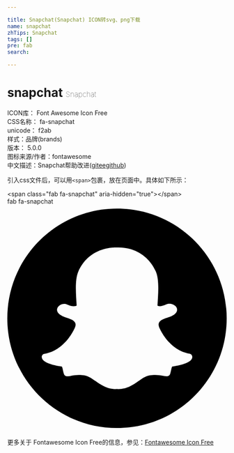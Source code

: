 ```yaml
---

title: Snapchat(Snapchat) ICON转svg、png下载
name: snapchat
zhTips: Snapchat
tags: []
pre: fab
search: 

---
```


# snapchat  <small style="font-size: 60%;font-weight: 100">Snapchat</small>


<div class="detail-page">
<p>
<span>
ICON库：
<span class="badge-secondary badge">Font Awesome Icon Free</span> 
</span>
<br/>
<span>
CSS名称：
<span class="badge-secondary badge">fa-snapchat</span> 
</span>
<br/>
<span>
unicode：
<span class="badge-secondary badge">f2ab</span> 
<copy-btn content='f2ab' btn-title=""></copy-btn>
<copy-btn :content='String.fromCodePoint(parseInt("f2ab", 16))' btn-title="复制U"></copy-btn>
</span><br/><span>样式：<span class="badge-light badge">品牌(brands)</span></span>
<br/>
<span>
版本：
<span class="badge-secondary badge">5.0.0</span> 
</span>
<br/>
<span>图标来源/作者：<span class="badge-light badge">fontawesome</span></span> 
<br/>
<span class="zh-detail">中文描述：<span class="badge-primary badge">Snapchat</span><span class="help-link"><span>帮助改进</span>(<a href="https://gitee.com/liuwave/icon-helper/edit/master/json/fontawesome/brands/snapchat.json" target="_blank" rel="noopener noreferrer">gitee</a><a href="https://github.com/liuwave/icon-helper/edit/master/json/fontawesome/brands/snapchat.json" target="_blank" rel="noopener noreferrer">github</a></span>)</span><br/>
</p>
</div>
<div class="alert alert-dark">
  <i class="fab fa-snapchat fa-xs"></i>
  <i class="fab fa-snapchat fa-sm"></i>
  <i class="fab fa-snapchat fa-lg"></i>
  <i class="fab fa-snapchat fa-2x"></i>
  <i class="fab fa-snapchat fa-3x"></i>
  <i class="fab fa-snapchat fa-5x"></i>
  <i class="fab fa-snapchat fa-7x"></i>
</div>
<div>
  <p>引入css文件后，可以用<code>&lt;span&gt;</code>包裹，放在页面中。具体如下所示：    
  </p>
  <div class="alert alert-primary" style="font-size: 14px">
    &lt;span class="fab fa-snapchat" aria-hidden="true"&gt;&lt;/span&gt;
    <copy-btn content='<span class="fab fa-snapchat" aria-hidden="true"></span>'></copy-btn>
  </div>
  <div class="alert alert-secondary">
    <i class="fab fa-snapchat"
    style="font-size: 24px"
    aria-hidden="true"></i> fab fa-snapchat
    <copy-btn content="fab fa-snapchat" btn-title="复制图标名称"></copy-btn>
  </div>
</div>
<div id="svg" class="svg-wrap">
<svg xmlns="http://www.w3.org/2000/svg" viewBox="0 0 496 512"><path d="M248 8C111 8 0 119 0 256s111 248 248 248 248-111 248-248S385 8 248 8zm169.5 338.9c-3.5 8.1-18.1 14-44.8 18.2-1.4 1.9-2.5 9.8-4.3 15.9-1.1 3.7-3.7 5.9-8.1 5.9h-.2c-6.2 0-12.8-2.9-25.8-2.9-17.6 0-23.7 4-37.4 13.7-14.5 10.3-28.4 19.1-49.2 18.2-21 1.6-38.6-11.2-48.5-18.2-13.8-9.7-19.8-13.7-37.4-13.7-12.5 0-20.4 3.1-25.8 3.1-5.4 0-7.5-3.3-8.3-6-1.8-6.1-2.9-14.1-4.3-16-13.8-2.1-44.8-7.5-45.5-21.4-.2-3.6 2.3-6.8 5.9-7.4 46.3-7.6 67.1-55.1 68-57.1 0-.1.1-.2.2-.3 2.5-5 3-9.2 1.6-12.5-3.4-7.9-17.9-10.7-24-13.2-15.8-6.2-18-13.4-17-18.3 1.6-8.5 14.4-13.8 21.9-10.3 5.9 2.8 11.2 4.2 15.7 4.2 3.3 0 5.5-.8 6.6-1.4-1.4-23.9-4.7-58 3.8-77.1C183.1 100 230.7 96 244.7 96c.6 0 6.1-.1 6.7-.1 34.7 0 68 17.8 84.3 54.3 8.5 19.1 5.2 53.1 3.8 77.1 1.1.6 2.9 1.3 5.7 1.4 4.3-.2 9.2-1.6 14.7-4.2 4-1.9 9.6-1.6 13.6 0 6.3 2.3 10.3 6.8 10.4 11.9.1 6.5-5.7 12.1-17.2 16.6-1.4.6-3.1 1.1-4.9 1.7-6.5 2.1-16.4 5.2-19 11.5-1.4 3.3-.8 7.5 1.6 12.5.1.1.1.2.2.3.9 2 21.7 49.5 68 57.1 4 1 7.1 5.5 4.9 10.8z"/></svg>
</div>
<detail full-name='fa-snapchat'></detail>
    
<div><p>更多关于  Fontawesome Icon Free的信息，参见：<a target="_blank" href="https://iconhelper.cn/fontawesome.html">Fontawesome Icon Free</a>
</p></div>

